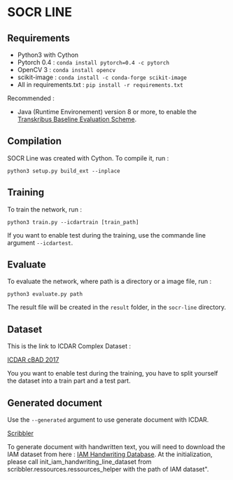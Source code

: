 # SOCR LINE

## Requirements

 - Python3 with Cython
 - Pytorch 0.4 : ```conda install pytorch=0.4 -c pytorch```
 - OpenCV 3 : ```conda install opencv```
 - scikit-image :  ```conda install -c conda-forge scikit-image```
 - All in requirements.txt : ```pip install -r requirements.txt```

Recommended : 
 - Java (Runtime Environement) version 8 or more, to enable the [Transkribus Baseline Evaluation Scheme](https://github.com/Transkribus/TranskribusBaseLineEvaluationScheme).
 

## Compilation

SOCR Line was created with Cython. To compile it, run : 
```
python3 setup.py build_ext --inplace
```

## Training

To train the network, run : 
```
python3 train.py --icdartrain [train_path]
```

If you want to enable test during the training, use the commande line argument ```--icdartest```.

## Evaluate

To evaluate the network, where path is a directory or a image file, run : 
```
python3 evaluate.py path
```
The result file will be created in the ```result``` folder, in the ```socr-line``` directory.

## Dataset

This is the link to ICDAR Complex Dataset :

[ICDAR cBAD 2017](https://scriptnet.iit.demokritos.gr/competitions/5/1/)

You you want to enable test during the training, you have to split yourself the dataset into a train part and a test part.

## Generated document

Use the ```--generated``` argument to use generate document with ICDAR.

[Scribbler](https://github.com/dtidmarsh/scribbler)

To generate document with handwritten text, you will need to download the IAM dataset from here : [IAM Handwriting Database](http://www.fki.inf.unibe.ch/databases/iam-handwriting-database). At the initialization, please call init_iam_handwriting_line_dataset from scribbler.ressources.ressources_helper with the path of IAM dataset".